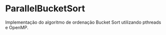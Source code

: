 # ParallelBucketSort
Implementação do algoritmo de ordenação Bucket Sort utilizando pthreads e OpenMP.
